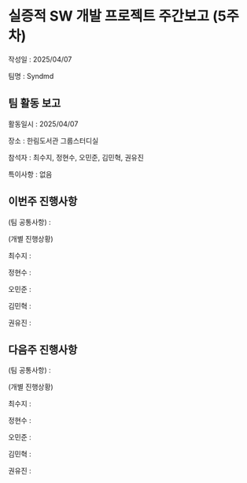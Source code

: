 # 실증적 SW 개발 프로젝트 주간보고 (5주차)

작성일 : 2025/04/07

팀명 : Syndmd

## 팀 활동 보고

활동일시 : 2025/04/07

장소 : 한림도서관 그룹스터디실

참석자 : 최수지, 정현수, 오민준, 김민혁, 권유진

특이사항 : 없음

## 이번주 진행사항

(팀 공통사항) : 

(개별 진행상황)

최수지 : 

정현수 : 

오민준 : 

김민혁 : 

권유진 : 

## 다음주 진행사항

(팀 공통사항) : 

(개별 진행상황)

최수지 : 

정현수 : 

오민준 : 

김민혁 : 

권유진 : 

